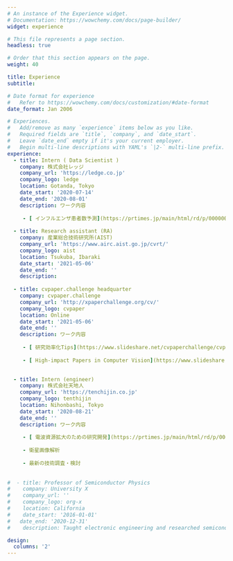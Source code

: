 ```yaml
---
# An instance of the Experience widget.
# Documentation: https://wowchemy.com/docs/page-builder/
widget: experience

# This file represents a page section.
headless: true

# Order that this section appears on the page.
weight: 40

title: Experience
subtitle:

# Date format for experience
#   Refer to https://wowchemy.com/docs/customization/#date-format
date_format: Jan 2006

# Experiences.
#   Add/remove as many `experience` items below as you like.
#   Required fields are `title`, `company`, and `date_start`.
#   Leave `date_end` empty if it's your current employer.
#   Begin multi-line descriptions with YAML's `|2-` multi-line prefix.
experience:
  - title: Intern ( Data Scientist )
    company: 株式会社レッジ
    company_url: 'https://ledge.co.jp'
    company_logo: ledge
    location: Gotanda, Tokyo
    date_start: '2020-07-14'
    date_end: '2020-08-01'
    description: ワーク内容
    
     - [ インフルエンザ患者数予測](https://prtimes.jp/main/html/rd/p/000000021.000030320.html)
    
  - title: Research assistant (RA)
    company: 産業総合技術研究所(AIST)
    company_url: 'https://www.airc.aist.go.jp/cvrt/'
    company_logo: aist
    location: Tsukuba, Ibaraki
    date_start: '2021-05-06'
    date_end: ''
    description: 
    
  - title: cvpaper.challenge headquarter
    company: cvpaper.challenge
    company_url: 'http://xpaperchallenge.org/cv/'
    company_logo: cvpaper
    location: Online
    date_start: '2021-05-06'
    date_end: ''
    description: ワーク内容
    
     - [ 研究効率化Tips](https://www.slideshare.net/cvpaperchallenge/cvpaperchallenge-tips-241914101)
     
     - [ High-impact Papers in Computer Vision](https://www.slideshare.net/cvpaperchallenge/highimpact-papers-in-computer-vision)

        
  - title: Intern (engineer)
    company: 株式会社天地人
    company_url: 'https://tenchijin.co.jp'
    company_logo: tenthijin
    location: Nihonbashi, Tokyo
    date_start: '2020-08-21'
    date_end: ''
    description: ワーク内容
    
     - [ 電波資源拡大のための研究開発](https://prtimes.jp/main/html/rd/p/000000007.000045963.html)
     
     - 衛星画像解析
     
     - 最新の技術調査・検討
     
    
#  - title: Professor of Semiconductor Physics
#    company: University X
#    company_url: ''
#    company_logo: org-x
#    location: California
#    date_start: '2016-01-01'
#   date_end: '2020-12-31'
#    description: Taught electronic engineering and researched semiconductor physics.

design:
  columns: '2'
---
```


